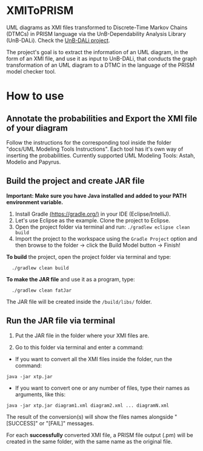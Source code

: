 # XMIToPRISM
UML diagrams as XMI files transformed to Discrete-Time Markov Chains (DTMCs) in PRISM language via the UnB-Dependability Analysis Library (UnB-DALi). Check the [UnB-DALi project](https://github.com/lesunb/UnB-DALi).

The project's goal is to extract the information of an UML diagram, in the form of an XMI file, and use it as input to UnB-DALi, that conducts the graph transformation of an UML diagram to a DTMC in the language of the PRISM model checker tool.

# How to use

## Annotate the probabilities and Export the XMI file of your diagram

Follow the instructions for the corresponding tool inside the folder "docs/UML Modeling Tools Instructions". Each tool has it's own way of inserting the probabilities.
Currently supported UML Modeling Tools: Astah, Modelio and Papyrus.

## Build the project and create JAR file
**Important: Make sure you have Java installed and added to your PATH environment variable.**

1. Install Gradle [(https://gradle.org/)](https://gradle.org/) in your IDE (Eclipse/IntelliJ).
2. Let's use Eclipse as the example. Clone the project to Eclipse.
3. Open the project folder via terminal and run:
   `./gradlew eclipse clean build`
4. Import the project to the workspace using the `Gradle Project` option and then browse to the folder -> click the Build Model button -> Finish!

**To build** the project, open the project folder via terminal and type:
```
  ./gradlew clean build
```

**To make the JAR file** and use it as a program, type:
```
  ./gradlew clean fatJar
```

The JAR file will be created inside the `/build/libs/` folder.

## Run the JAR file via terminal

1. Put the JAR file in the folder where your XMI files are.

2. Go to this folder via terminal and enter a command:
	
- If you want to convert all the XMI files inside the folder, run the command:
	
`java -jar xtp.jar`

- If you want to convert one or any number of files, type their names as arguments, like this:

`java -jar xtp.jar diagram1.xml diagram2.xml ... diagramN.xml`

The result of the conversion(s) will show the files names alongside "[SUCCESS]" or "[FAIL]" messages.

For each **successfully** converted XMI file, a PRISM file output (.pm) will be created in the same folder, with the same name as the original file.

